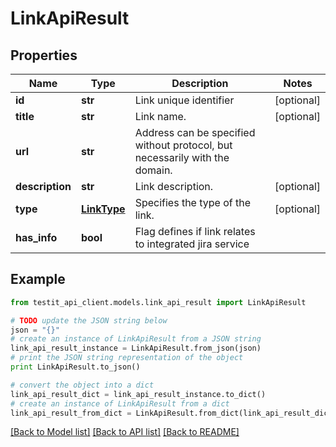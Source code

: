 # LinkApiResult


## Properties
Name | Type | Description | Notes
------------ | ------------- | ------------- | -------------
**id** | **str** | Link unique identifier | [optional] 
**title** | **str** | Link name. | [optional] 
**url** | **str** | Address can be specified without protocol, but necessarily with the domain. | 
**description** | **str** | Link description. | [optional] 
**type** | [**LinkType**](LinkType.md) | Specifies the type of the link. | [optional] 
**has_info** | **bool** | Flag defines if link relates to integrated jira service | 

## Example

```python
from testit_api_client.models.link_api_result import LinkApiResult

# TODO update the JSON string below
json = "{}"
# create an instance of LinkApiResult from a JSON string
link_api_result_instance = LinkApiResult.from_json(json)
# print the JSON string representation of the object
print LinkApiResult.to_json()

# convert the object into a dict
link_api_result_dict = link_api_result_instance.to_dict()
# create an instance of LinkApiResult from a dict
link_api_result_from_dict = LinkApiResult.from_dict(link_api_result_dict)
```
[[Back to Model list]](../README.md#documentation-for-models) [[Back to API list]](../README.md#documentation-for-api-endpoints) [[Back to README]](../README.md)


